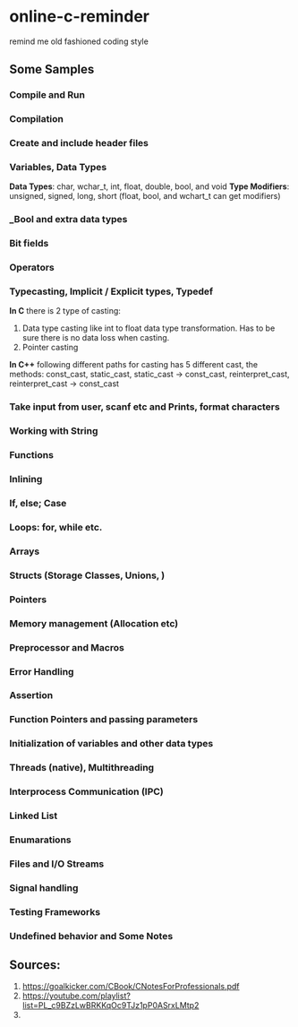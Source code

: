 # online-c-reminder
remind me old fashioned coding style

## Some Samples

### Compile and Run
### Compilation 
### Create and include header files

### Variables, Data Types

**Data Types**: char, wchar_t, int, float, double, bool, and void
**Type Modifiers**: unsigned, signed, long, short (float, bool, and wchart_t can get modifiers)

### _Bool and extra data types
### Bit fields
### Operators
### Typecasting, Implicit / Explicit types, Typedef 

**In C** there is 2 type of casting:

1. Data type casting like int to float data type transformation. Has to be sure there is no data loss when casting. 
2. Pointer casting

**In C++** following different paths for casting has 5 different cast, the methods:
const_cast, static_cast, static_cast -> const_cast, reinterpret_cast, reinterpret_cast -> const_cast


### Take input from user, scanf etc and Prints, format characters
### Working with String
### Functions 
### Inlining
### If, else; Case
### Loops: for, while etc. 
### Arrays
### Structs (Storage Classes, Unions, )
### Pointers
### Memory management (Allocation etc)

### Preprocessor and Macros

### Error Handling
### Assertion

### Function Pointers and passing parameters

### Initialization of variables and other data types

### Threads (native), Multithreading 

### Interprocess Communication (IPC) 

### Linked List
### Enumarations

### Files and I/O Streams

### Signal handling

### Testing Frameworks

### Undefined behavior and Some Notes

## Sources:
1. https://goalkicker.com/CBook/CNotesForProfessionals.pdf
2. https://youtube.com/playlist?list=PL_c9BZzLwBRKKqOc9TJz1pP0ASrxLMtp2
3. 
